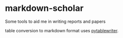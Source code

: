 # markdown-scholar
Some tools to aid me in writing reports and papers

table conversion to markdown format uses [pytablewriter](https://github.com/thombashi/pytablewriter).
